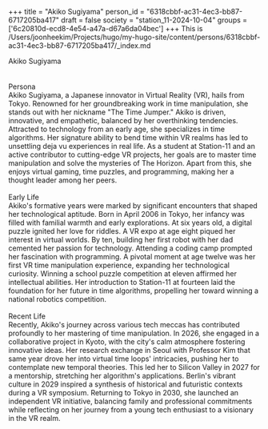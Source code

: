 +++
title = "Akiko Sugiyama"
person_id = "6318cbbf-ac31-4ec3-bb87-6717205ba417"
draft = false
society = "station_11-2024-10-04"
groups = ['6c20810d-ecd8-4e54-a47a-d67a6da04bec']
+++
This is /Users/joonheekim/Projects/hugo/my-hugo-site/content/persons/6318cbbf-ac31-4ec3-bb87-6717205ba417/_index.md

<div class="h1_right">Akiko Sugiyama</div><br>
<br>
<div class="h2">Persona</div><div class="plain">Akiko Sugiyama, a Japanese innovator in Virtual Reality (VR), hails from Tokyo. Renowned for her groundbreaking work in time manipulation, she stands out with her nickname "The Time Jumper." Akiko is driven, innovative, and empathetic, balanced by her overthinking tendencies. Attracted to technology from an early age, she specializes in time algorithms. Her signature ability to bend time within VR realms has led to unsettling deja vu experiences in real life. As a student at Station-11 and an active contributor to cutting-edge VR projects, her goals are to master time manipulation and solve the mysteries of The Horizon. Apart from this, she enjoys virtual gaming, time puzzles, and programming, making her a thought leader among her peers.</div><br>
<div class="h2">Early Life</div><div class="plain">Akiko's formative years were marked by significant encounters that shaped her technological aptitude. Born in April 2006 in Tokyo, her infancy was filled with familial warmth and early explorations. At six years old, a digital puzzle ignited her love for riddles. A VR expo at age eight piqued her interest in virtual worlds. By ten, building her first robot with her dad cemented her passion for technology. Attending a coding camp prompted her fascination with programming. A pivotal moment at age twelve was her first VR time manipulation experience, expanding her technological curiosity. Winning a school puzzle competition at eleven affirmed her intellectual abilities. Her introduction to Station-11 at fourteen laid the foundation for her future in time algorithms, propelling her toward winning a national robotics competition.</div><br>
<div class="h2">Recent Life</div><div class="plain">Recently, Akiko's journey across various tech meccas has contributed profoundly to her mastering of time manipulation. In 2026, she engaged in a collaborative project in Kyoto, with the city's calm atmosphere fostering innovative ideas. Her research exchange in Seoul with Professor Kim that same year drove her into virtual time loops' intricacies, pushing her to contemplate new temporal theories. This led her to Silicon Valley in 2027 for a mentorship, stretching her algorithm's applications. Berlin's vibrant culture in 2029 inspired a synthesis of historical and futuristic contexts during a VR symposium. Returning to Tokyo in 2030, she launched an independent VR initiative, balancing family and professional commitments while reflecting on her journey from a young tech enthusiast to a visionary in the VR realm.</div><br>
